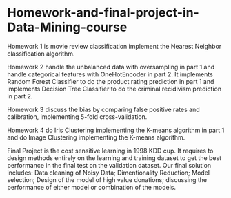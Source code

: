 # Homework-and-final-project-in-Data-Mining-course

Homework 1 is movie review classification implement the Nearest Neighbor classification algorithm.

Homework 2 handle the unbalanced data with oversampling in part 1 and handle categorical features with OneHotEncoder in part 2. It implements Random Forest Classifier to do the product rating prediction in part 1 and implements Decision Tree Classifier to do the criminal recidivism prediction in part 2.

Homework 3 discuss the bias by comparing false positive rates and calibration, implementing 5-fold cross-validation.

Homework 4 do Iris Clustering implementing the K-means algorithm in part 1 and do Image Clustering implementing the K-means algorithm.

Final Project is the cost sensitive learning in 1998 KDD cup. It requires to design methods entirely on the learning and training dataset to get the best performance in the final test on the validation dataset. Our final solution includes: Data cleaning of Noisy Data; Dimentionality Reduction; Model selection; Design of the model of high value donations; discussing the performance of either model or combination of the models.
